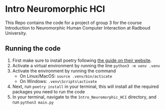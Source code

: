 # Intro Neuromorphic HCI
This Repo contains the code for a project of group 3 for the course Introduction to Neuromorphic Human Computer Interaction at Radboud University.


## Running the code
1. First make sure to install poetry following [the guide on their website](https://python-poetry.org/docs/).
2. Activate a virtual environment by running the line
   `python3 -m venv .venv`
3. Activate the environment by running the command
   - On Linux/MacOS: `source .venv/bin/acticate`
   - On Windows: `.venv\Scripts\activate`
4. Next, run `poetry install` in your terminal, this will install all the required packages you need to run the code
5. In your terminal, navigate to the `Intro_Neuromorphic_HCI` directory, and run `python3 main.py`